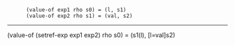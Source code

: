
          (value-of exp1 rho s0) = (l, s1)
          (value-of exp2 rho s1) = (val, s2)
--------------------------------------------------------------------------
  (value-of (setref-exp exp1 exp2) rho s0) = (s1(l), [l=val]s2)
